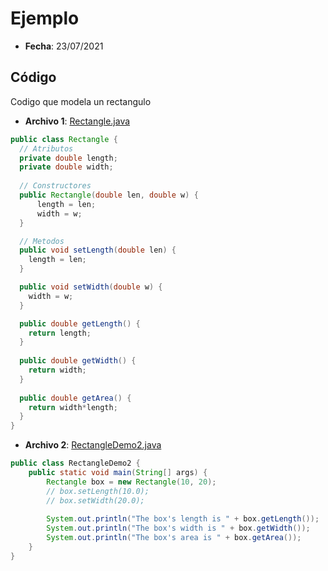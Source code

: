 # Ejemplo #

* **Fecha**: 23/07/2021

## Código ##

Codigo que modela un rectangulo

* **Archivo 1**: [Rectangle.java](Rectangle.java)

```java
public class Rectangle {
  // Atributos
  private double length;
  private double width;
  
  // Constructores
  public Rectangle(double len, double w) {
      length = len;
      width = w;
  }

  // Metodos
  public void setLength(double len) {
    length = len;
  }

  public void setWidth(double w) {	
    width = w;
  }

  public double getLength() {	
    return length;
  }
 
  public double getWidth() {	
    return width;
  }
  
  public double getArea() {	
    return width*length;
  }
}
```

* **Archivo 2**: [RectangleDemo2.java](RectangleDemo2.java)

```java
public class RectangleDemo2 {
    public static void main(String[] args) {
        Rectangle box = new Rectangle(10, 20);
        // box.setLength(10.0);
        // box.setWidth(20.0);
        
        System.out.println("The box's length is " + box.getLength());
        System.out.println("The box's width is " + box.getWidth());
        System.out.println("The box's area is " + box.getArea());
    }
}
```
